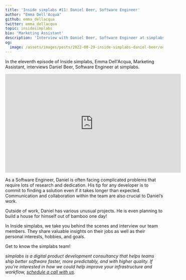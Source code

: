 ```yaml
---
title: 'Inside simplabs #11: Daniel Beer, Software Engineer'
author: "Emma Dell'Acqua"
github: emma_dellacqua
twitter: emma_dellacqua
topic: insidesimplabs
bio: 'Marketing Assistant'
description: 'Interview with Daniel Beer, Software Engineer at simplabs.'
og:
  image: /assets/images/posts/2022-08-29-inside-simplabs-daniel-beer/og-image.png
---
```


In the eleventh episode of Inside simplabs, Emma Dell'Acqua, Marketing
Assistant, interviews Daniel Beer, Software Engineer at simplabs.

<!--break-->

<iframe width="560" height="315" src="https://www.youtube-nocookie.com/embed/ldFpTHCLwRM" title="Embedded video of Inside simplabs episode 11" frameborder="0" allow="accelerometer; autoplay; clipboard-write; encrypted-media; gyroscope; picture-in-picture" allowfullscreen></iframe>

As a Software Engineer, Daniel is often facing complicated problems that require
lots of research and dedication. His tip for any developer is to commit to
finding a solution even if it takes longer than expected. Communication and
collaboration within the team are also crucial to Daniel’s work.

Outside of work, Daniel has various unusual projects. He is even planning to
build a house for himself out of bamboo one day!

In Inside simplabs, we take you behind the scenes and interview our team
members. They share valuable insights on their jobs as well as their personal
interests, hobbies, and goals.

Get to know the simplabs team!

_simplabs is a digital product development consultancy that helps teams ship
better software faster, more predictably, and with higher quality. If you're
interested in how we could help improve your infrastructure and workflow,
[schedule a call with us](/contact/)._
